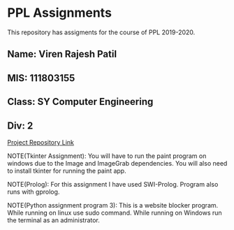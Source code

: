 # PPL Assignments

This repository has assigments for the course of PPL 2019-2020.

## Name: Viren Rajesh Patil

## MIS: 111803155

## Class: SY Computer Engineering

## Div: 2

[Project Repository Link](https://github.com/hrishikeshathalye/PPL-Project.git)


NOTE(Tkinter Assignment): You will have to run the paint program on windows due to the Image and ImageGrab dependencies.
      You will also need to install tkinter for running the paint app.

NOTE(Prolog): For this assignment I have used SWI-Prolog. Program also runs with gprolog.

NOTE(Python assignment program 3): This is a website blocker program. While running on linux use sudo command.
                                    While running on Windows run the terminal as an administrator.